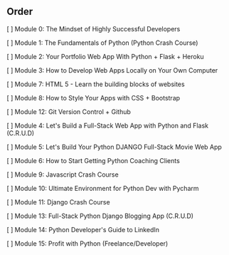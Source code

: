 ## Order


[ ] Module 0: The Mindset of Highly Successful Developers

[ ] Module 1: The Fundamentals of Python (Python Crash Course)

[ ] Module 2: Your Portfolio Web App With Python + Flask + Heroku

[ ] Module 3: How to Develop Web Apps Locally on Your Own Computer 

[ ] Module 7: HTML 5 - Learn the building blocks of websites

[ ] Module 8: How to Style Your Apps with CSS + Bootstrap

[ ] Module 12: Git Version Control + Github

[ ] Module 4: Let's Build a Full-Stack Web App with Python and Flask (C.R.U.D) 

[ ] Module 5: Let's Build Your Python DJANGO Full-Stack Movie Web App

[ ] Module 6: How to Start Getting Python Coaching Clients 

[ ] Module 9: Javascript Crash Course 

[ ] Module 10: Ultimate Environment for Python Dev with Pycharm

[ ] Module 11: Django Crash Course

[ ] Module 13: Full-Stack Python Django Blogging App (C.R.U.D)

[ ] Module 14: Python Developer's Guide to LinkedIn

[ ] Module 15: Profit with Python (Freelance/Developer)